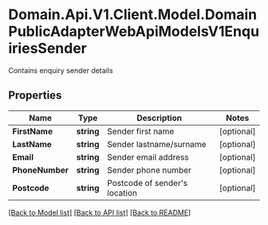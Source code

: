 # Domain.Api.V1.Client.Model.DomainPublicAdapterWebApiModelsV1EnquiriesSender
Contains enquiry sender details
## Properties

Name | Type | Description | Notes
------------ | ------------- | ------------- | -------------
**FirstName** | **string** | Sender first name | [optional] 
**LastName** | **string** | Sender lastname/surname | [optional] 
**Email** | **string** | Sender email address | [optional] 
**PhoneNumber** | **string** | Sender phone number | [optional] 
**Postcode** | **string** | Postcode of sender&#39;s location | [optional] 

[[Back to Model list]](../README.md#documentation-for-models) [[Back to API list]](../README.md#documentation-for-api-endpoints) [[Back to README]](../README.md)

